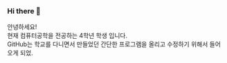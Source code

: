 ### Hi there 👋
안녕하세요!<br>
현재 컴퓨터공학을 전공하는 4학년 학생 입니다.<br>
GitHub는 학교를 다니면서 만들었던 간단한 프로그램을 올리고 수정하기 위해서 들어오게 되었.

<!--
**NaHyeonJeong/NaHyeonJeong** is a ✨ _special_ ✨ repository because its `README.md` (this file) appears on your GitHub profile.

Here are some ideas to get you started:

- 🔭 I’m currently working on ...
- 🌱 I’m currently learning ...
- 👯 I’m looking to collaborate on ...
- 🤔 I’m looking for help with ...
- 💬 Ask me about ...
- 📫 How to reach me: ...
- 😄 Pronouns: ...
- ⚡ Fun fact: ...
-->
